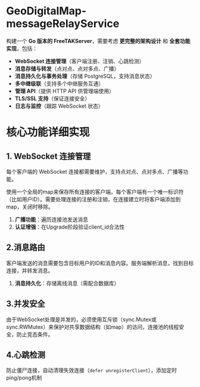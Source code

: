 # GeoDigitalMap-messageRelayService

构建一个 **Go 版本的 FreeTAKServer**，需要考虑 **更完整的架构设计** 和 **全套功能实现**，包括：

- **WebSocket 连接管理**（客户端注册、注销、心跳检测）
- **消息存储与转发**（点对点、点对多点、广播）
- **消息持久化与事务处理**（存储 PostgreSQL，支持消息状态）
- **多中继级联**（支持多个中继服务互通）
- **管理 API**（提供 HTTP API 供管理端使用）
- **TLS/SSL 支持**（保证连接安全）
- **日志与监控**（跟踪 WebSocket 状态）

# 核心功能详细实现

## 1. WebSocket 连接管理

每个客户端的 WebSocket 连接都需要维护，支持点对点、点对多点、广播等功能。

使用一个全局的map来保存所有连接的客户端，每个客户端有一个唯一标识符（比如用户ID）。需要处理连接的注册和注销，在连接建立时将客户端添加到map，关闭时移除。

1. **广播功能**：遍历连接池发送消息
2. **认证增强**：在Upgrade阶段验证client_id合法性

## 2.消息路由

客户端发送的消息需要包含目标用户的ID和消息内容。服务端解析消息，找到目标连接，并转发消息。

1. **消息持久化**：存储离线消息（需配合数据库）

## 3.并发安全

由于WebSocket处理是并发的，必须使用互斥锁（sync.Mutex或sync.RWMutex）来保护对共享数据结构（如map）的访问，连接池的线程安全，防止竞态条件。

## 4.心跳检测

防止僵尸连接，自动清理失效连接（`defer unregisterClient`），添加定时ping/pong机制